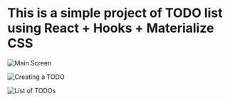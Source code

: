 # This is a simple project of TODO list using React + Hooks + Materialize CSS

![Main Screen](https://i.postimg.cc/HsMWkjyJ/Screen-Shot-2022-03-28-at-16-31-14.png)

![Creating a TODO](https://i.postimg.cc/YCfpQV8M/Screen-Shot-2022-03-28-at-16-31-19.png)

![List of TODOs](https://i.postimg.cc/FHQrdmyT/Screen-Shot-2022-03-28-at-16-31-34.png)
